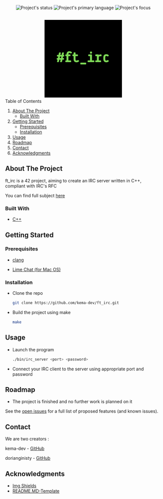 <div id="top"></div>
<p align=center>
  <img alt="Project's status" src="https://img.shields.io/badge/Status-Old%20and%20not%20maintained-red">
  <img alt="Project's primary language" src="https://img.shields.io/badge/Language-C++-blue">
  <img alt="Project's focus" src="https://img.shields.io/badge/Focus-Web%20communication-blue">
</p>

<!-- PROJECT LOGO -->
<br />
<div align="center">
  <a>
   <img src="img/logo.png" alt="Logo" width="250" height="250">
  </a>
</div>

<!-- TABLE OF CONTENTS -->
<summary>Table of Contents</summary>
<ol>
	<li>
	<a href="#about-the-project">About The Project</a>
	<ul>
		<li><a href="#built-with">Built With</a></li>
	</ul>
	</li>
	<li>
	<a href="#getting-started">Getting Started</a>
	<ul>
		<li><a href="#prerequisites">Prerequisites</a></li>
		<li><a href="#installation">Installation</a></li>
	</ul>
	</li>
	<li><a href="#usage">Usage</a></li>
	<li><a href="#roadmap">Roadmap</a></li>
	<li><a href="#contact">Contact</a></li>
	<li><a href="#acknowledgments">Acknowledgments</a></li>
</ol>

<!-- ABOUT THE PROJECT -->
## About The Project

ft_irc is a 42 project, aiming to create an IRC server written in C++, compliant with IRC's RFC

You can find full subject <a href="/docs">here</a>

### Built With

* [C++](https://en.wikipedia.org/wiki/C%2B%2B)

<!-- GETTING STARTED -->
## Getting Started

### Prerequisites

* [clang](https://clang.llvm.org/)

* [Lime Chat (for Mac OS)](https://apps.apple.com/fr/app/limechat-irc-client/id298766460)

### Installation

* Clone the repo

  ```sh
  git clone https://github.com/kema-dev/ft_irc.git
  ```

* Build the project using make

  ```sh
  make
  ```

<!-- USAGE EXAMPLES -->
## Usage

* Launch the program

  ```sh
  ./bin/irc_server <port> <password>
  ```

* Connect your IRC client to the server using appropriate port and password

<!-- ROADMAP -->
## Roadmap

* The project is finished and no further work is planned on it

See the [open issues](https://github.com/kema-dev/ft_irc/issues) for a full list of proposed features (and known issues).

<!-- CONTACT -->
## Contact

We are two creators :

kema-dev - [GitHub](https://github.com/kema-dev)

dorianginisty - [GitHub](https://github.com/dorianginisty)

## Acknowledgments

* [Img Shields](https://shields.io)
* [README.MD-Template](https://github.com/othneildrew/Best-README-Template)
